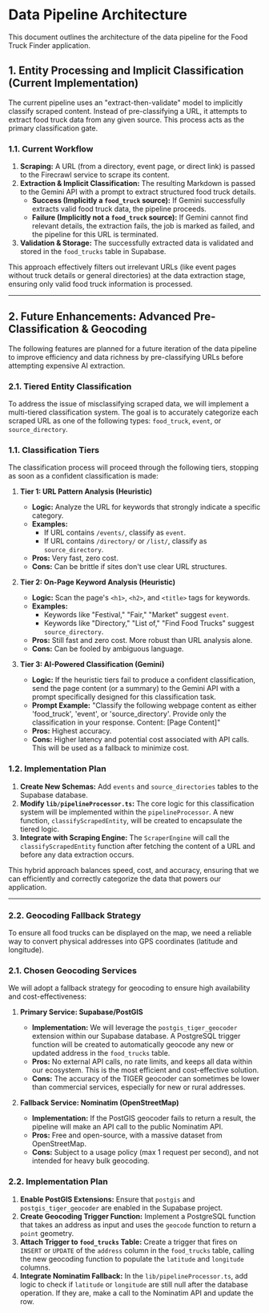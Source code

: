 # Data Pipeline Architecture

This document outlines the architecture of the data pipeline for the Food Truck Finder application.

## 1. Entity Processing and Implicit Classification (Current Implementation)

The current pipeline uses an "extract-then-validate" model to implicitly classify scraped content. Instead of pre-classifying a URL, it attempts to extract food truck data from any given source. This process acts as the primary classification gate.

### 1.1. Current Workflow
1.  **Scraping:** A URL (from a directory, event page, or direct link) is passed to the Firecrawl service to scrape its content.
2.  **Extraction & Implicit Classification:** The resulting Markdown is passed to the Gemini API with a prompt to extract structured food truck details.
    - **Success (Implicitly a `food_truck` source):** If Gemini successfully extracts valid food truck data, the pipeline proceeds.
    - **Failure (Implicitly not a `food_truck` source):** If Gemini cannot find relevant details, the extraction fails, the job is marked as failed, and the pipeline for this URL is terminated.
3.  **Validation & Storage:** The successfully extracted data is validated and stored in the `food_trucks` table in Supabase.

This approach effectively filters out irrelevant URLs (like event pages without truck details or general directories) at the data extraction stage, ensuring only valid food truck information is processed.

---

## 2. Future Enhancements: Advanced Pre-Classification & Geocoding

The following features are planned for a future iteration of the data pipeline to improve efficiency and data richness by pre-classifying URLs before attempting expensive AI extraction.

### 2.1. Tiered Entity Classification
To address the issue of misclassifying scraped data, we will implement a multi-tiered classification system. The goal is to accurately categorize each scraped URL as one of the following types: `food_truck`, `event`, or `source_directory`.

### 1.1. Classification Tiers

The classification process will proceed through the following tiers, stopping as soon as a confident classification is made:

1.  **Tier 1: URL Pattern Analysis (Heuristic)**
    *   **Logic:** Analyze the URL for keywords that strongly indicate a specific category.
    *   **Examples:**
        *   If URL contains `/events/`, classify as `event`.
        *   If URL contains `/directory/` or `/list/`, classify as `source_directory`.
    *   **Pros:** Very fast, zero cost.
    *   **Cons:** Can be brittle if sites don't use clear URL structures.

2.  **Tier 2: On-Page Keyword Analysis (Heuristic)**
    *   **Logic:** Scan the page's `<h1>`, `<h2>`, and `<title>` tags for keywords.
    *   **Examples:**
        *   Keywords like "Festival," "Fair," "Market" suggest `event`.
        *   Keywords like "Directory," "List of," "Find Food Trucks" suggest `source_directory`.
    *   **Pros:** Still fast and zero cost. More robust than URL analysis alone.
    *   **Cons:** Can be fooled by ambiguous language.

3.  **Tier 3: AI-Powered Classification (Gemini)**
    *   **Logic:** If the heuristic tiers fail to produce a confident classification, send the page content (or a summary) to the Gemini API with a prompt specifically designed for this classification task.
    *   **Prompt Example:** "Classify the following webpage content as either 'food_truck', 'event', or 'source_directory'. Provide only the classification in your response. Content: [Page Content]"
    *   **Pros:** Highest accuracy.
    *   **Cons:** Higher latency and potential cost associated with API calls. This will be used as a fallback to minimize cost.

### 1.2. Implementation Plan
1.  **Create New Schemas:** Add `events` and `source_directories` tables to the Supabase database.
1.  **Modify `lib/pipelineProcessor.ts`:** The core logic for this classification system will be implemented within the `pipelineProcessor`. A new function, `classifyScrapedEntity`, will be created to encapsulate the tiered logic.
3.  **Integrate with Scraping Engine:** The `ScraperEngine` will call the `classifyScrapedEntity` function after fetching the content of a URL and before any data extraction occurs.

This hybrid approach balances speed, cost, and accuracy, ensuring that we can efficiently and correctly categorize the data that powers our application.

---
### 2.2. Geocoding Fallback Strategy

To ensure all food trucks can be displayed on the map, we need a reliable way to convert physical addresses into GPS coordinates (latitude and longitude).

### 2.1. Chosen Geocoding Services

We will adopt a fallback strategy for geocoding to ensure high availability and cost-effectiveness:

1.  **Primary Service: Supabase/PostGIS**
    *   **Implementation:** We will leverage the `postgis_tiger_geocoder` extension within our Supabase database. A PostgreSQL trigger function will be created to automatically geocode any new or updated address in the `food_trucks` table.
    *   **Pros:** No external API calls, no rate limits, and keeps all data within our ecosystem. This is the most efficient and cost-effective solution.
    *   **Cons:** The accuracy of the TIGER geocoder can sometimes be lower than commercial services, especially for new or rural addresses.

2.  **Fallback Service: Nominatim (OpenStreetMap)**
    *   **Implementation:** If the PostGIS geocoder fails to return a result, the pipeline will make an API call to the public Nominatim API.
    *   **Pros:** Free and open-source, with a massive dataset from OpenStreetMap.
    *   **Cons:** Subject to a usage policy (max 1 request per second), and not intended for heavy bulk geocoding.

### 2.2. Implementation Plan

1.  **Enable PostGIS Extensions:** Ensure that `postgis` and `postgis_tiger_geocoder` are enabled in the Supabase project.
2.  **Create Geocoding Trigger Function:** Implement a PostgreSQL function that takes an address as input and uses the `geocode` function to return a `point` geometry.
3.  **Attach Trigger to `food_trucks` Table:** Create a trigger that fires on `INSERT` or `UPDATE` of the `address` column in the `food_trucks` table, calling the new geocoding function to populate the `latitude` and `longitude` columns.
4.  **Integrate Nominatim Fallback:** In the `lib/pipelineProcessor.ts`, add logic to check if `latitude` or `longitude` are still null after the database operation. If they are, make a call to the Nominatim API and update the row.
